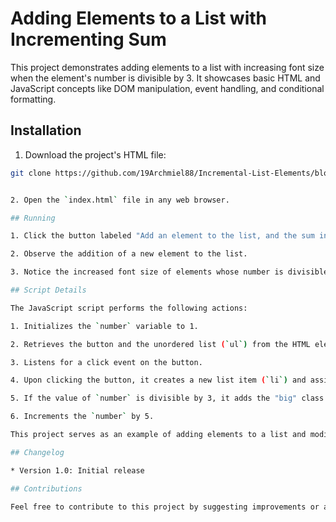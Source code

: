 # Adding Elements to a List with Incrementing Sum

This project demonstrates adding elements to a list with increasing font size when the element's number is divisible by 3. It showcases basic HTML and JavaScript concepts like DOM manipulation, event handling, and conditional formatting.

## Installation

1. Download the project's HTML file:

```bash
git clone https://github.com/19Archmiel88/Incremental-List-Elements/blob/master/index.html


2. Open the `index.html` file in any web browser.

## Running

1. Click the button labeled "Add an element to the list, and the sum increases by 5".

2. Observe the addition of a new element to the list.

3. Notice the increased font size of elements whose number is divisible by 3.

## Script Details

The JavaScript script performs the following actions:

1. Initializes the `number` variable to 1.

2. Retrieves the button and the unordered list (`ul`) from the HTML elements.

3. Listens for a click event on the button.

4. Upon clicking the button, it creates a new list item (`li`) and assigns it the current value of `number`.

5. If the value of `number` is divisible by 3, it adds the "big" class to the list item, increasing its font size to 40px.

6. Increments the `number` by 5.

This project serves as an example of adding elements to a list and modifying their appearance based on specific conditions.

## Changelog

* Version 1.0: Initial release

## Contributions

Feel free to contribute to this project by suggesting improvements or adding new features. Pull requests are welcome!
